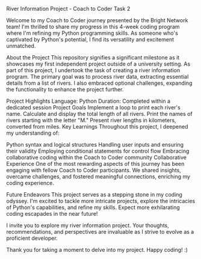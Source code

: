 River Information Project - Coach to Coder Task 2

Welcome to my Coach to Coder journey presented by the Bright Network team! I'm thrilled to share my progress in this 4-week coding program where I'm refining my Python programming skills. As someone who's captivated by Python's potential, I find its versatility and excitement unmatched.

About the Project
This repository signifies a significant milestone as it showcases my first independent project outside of a university setting. As part of this project, I undertook the task of creating a river information program. The primary goal was to process river data, extracting essential details from a list of rivers. I also embraced optional challenges, expanding the functionality to enhance the project further.

Project Highlights
Language: Python
Duration: Completed within a dedicated session
Project Goals
Implement a loop to print each river's name.
Calculate and display the total length of all rivers.
Print the names of rivers starting with the letter "M."
Present river lengths in kilometers, converted from miles.
Key Learnings
Throughout this project, I deepened my understanding of:

Python syntax and logical structures
Handling user inputs and ensuring their validity
Employing conditional statements for control flow
Embracing collaborative coding within the Coach to Coder community
Collaborative Experience
One of the most rewarding aspects of this journey has been engaging with fellow Coach to Coder participants. We shared insights, overcame challenges, and fostered meaningful connections, enriching my coding experience.

Future Endeavors
This project serves as a stepping stone in my coding odyssey. I'm excited to tackle more intricate projects, explore the intricacies of Python's capabilities, and refine my skills. Expect more exhilarating coding escapades in the near future!

I invite you to explore my river information project. Your thoughts, recommendations, and perspectives are invaluable as I strive to evolve as a proficient developer.

Thank you for taking a moment to delve into my project. Happy coding! :)
